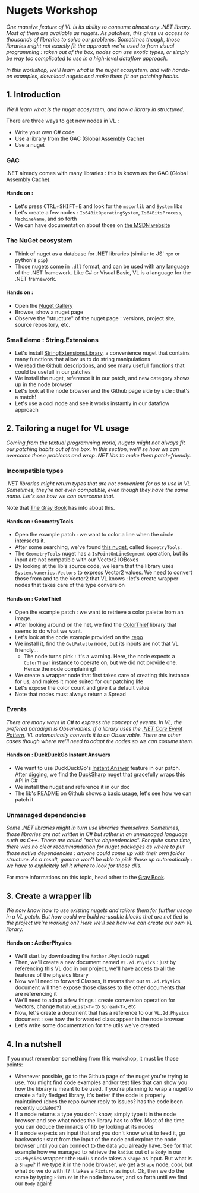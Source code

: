# Nugets Workshop
_One massive feature of VL is its ability to consume almost any .NET library. Most of them are available as nugets. As patchers, this gives us access to thousands of libraries to solve our problems. Sometimes though, those libraries might not exactly fit the approach we're used to from visual programming : taken out of the box, nodes can use exotic types, or simply be way too complicated to use in a high-level dataflow approach._

_In this workshop, we'll learn what is the nuget ecosystem, and with hands-on examples, download nugets and make them fit our patching habits._

## 1️. Introduction
_We'll learn what is the nuget ecosystem, and how a library in structured._

There are three ways to get new nodes in VL :

- Write your own C# code
- Use a library from the GAC (Global Assembly Cache)
- Use a nuget

### GAC

.NET already comes with many libraries : this is known as the GAC (Global Assembly Cache).

#### Hands on :
- Let's press <kbd>CTRL</kbd>+<kbd>SHIFT</kbd>+<kbd>E</kbd> and look for the `mscorlib` and `System` libs
- Let's create a few nodes : `Is64BitOperatingSystem`, `Is64BitsProcess`, `MachineName`, and so forth
- We can have documentation about those on [the MSDN website](https://docs.microsoft.com/en-us/dotnet/api/system.environment.is64bitoperatingsystem?view=netcore-3.1)

### The NuGet ecosystem
- Think of nuget as a database for .NET libraries (similar to JS' `npm` or python's `pip`)
- Those nugets come in `.dll` format, and can be used with any language of the .NET framework. Like C# or Visual Basic, VL is a language for the .NET framework.

#### Hands on :
- Open the [Nuget Gallery](https://www.nuget.org/)
- Browse, show a nuget page
- Observe the "structure" of the nuget page : versions, project site, source repository, etc.

### Small demo : String.Extensions
- Let's install [StringExtensionsLibrary](https://www.nuget.org/packages/StringExtensionsLibrary/), a convenience nuget that contains many functions that allow us to do string manipulations
- We read the [Github descriptions](https://github.com/timothymugayi/StringExtensions), and see many usefull functions that could be usefull in our patches
- We install the nuget, reference it in our patch, and new category shows up in the node browser
- Let's look at the node browser and the Github page side by side : that's a match!
- Let's use a cool node and see it works instantly in our dataflow approach

## 2. Tailoring a nuget for VL usage
_Coming from the textual programming world, nugets might not always fit our patching habits out of the box. In this section, we'll se how we can overcome those problems and wrap .NET libs to make them patch-friendly._

### Incompatible types
_.NET libraries might return types that are not convenient for us to use in VL. Sometimes, they're not even compatible, even though they have the same name. Let's see how we can overcome that._

Note that [The Gray Book](https://thegraybook.vvvv.org/reference/libraries/using-net-libraries.html#incompatible-types) has info about this.

#### Hands on : GeometryTools
- Open the example patch : we want to color a line when the circle intersects it.
- After some searching, we've found [this nuget](https://www.nuget.org/packages/GeometryTools/), called `GeometryTools`.
- The `GeometryTools` nuget has a `IsPointOnLineSegment` operation, but its input are not compatible with our Vector2 IOBoxes
- By looking at the lib's source code, we learn that the library uses `System.Numerics.Vectors` to express Vector2 values. We need to convert those from and to the Vector2 that VL knows : let's create wrapper nodes that takes care of the type conversion

#### Hands on : ColorThief
- Open the example patch : we want to retrieve a color palette from an image.
- After looking around on the net, we find the [ColorThief](https://www.nuget.org/packages/ksemenenko.ColorThief/) library that seems to do what we want.
- Let's look at the code example provided on the [repo](https://github.com/KSemenenko/ColorThief)
- We install it, find the `GetPalette` node, but its inputs are not that VL friendly...
    - The node turns pink : it's a warning. Here, the node expects a `ColorThief` instance to operate on, but we did not provide one. Hence the node complaining!
- We create a wrapper node that first takes care of creating this instance for us, and makes it more suited for our patching life
- Let's expose the color count and give it a default value
- Note that nodes must always return a Spread

### Events
_There are many ways in C# to express the concept of events. In VL, the prefered paradigm is Observables. If a library uses the [.NET Core Event Pattern](https://docs.microsoft.com/en-us/dotnet/csharp/modern-events), VL automatically converts it to an Observable. There are other cases though where we'll need to adapt the nodes so we can cosume them._

#### Hands on : DuckDuckGo Instant Answers
- We want to use DuckDuckGo's [Instant Answer](https://duckduckgo.com/api) feature in our patch. After digging, we find the [DuckSharp](https://www.nuget.org/packages/TheMulti0.DuckSharp/) nuget that gracefully wraps this API in C#
- We install the nuget and reference it in our doc
- The lib's README on Github shows a [basic usage](https://github.com/TheMulti0/DuckSharp), let's see how we can patch it


### Unmanaged dependencies
_Some .NET libraries might in turn use libraries themselves. Sometimes, those libraries are not written in C# but rather in an unmanaged language such as C++. Those are called "native dependencies". For quite some time, there was no clear recommandation for nuget packages as where to put those native dependencies : anyone could come up with their own folder structure. As a result, gamma won't be able to pick those up automatically : we have to explicitely tell it where to look for those dlls._

For more informations on this topic, head other to the [Gray Book](https://thegraybook.vvvv.org/reference/libraries/dependencies.html#unmanagednative-dependencies).

## 3. Create a wrapper lib
_We now know how to use existing nugets and tailors them for further usage in a VL patch. But how could we build re-usable blocks that are not tied to the project we're working on? Here we'll see how we can create our own VL library._

#### Hands on : AetherPhysics
- We'll start by downloading the `Aether.Physics2D` nuget
- Then, we'll create a new document named `VL.2d.Physics` : just by referencing this VL doc in our project, we'll have access to all the features of the physics library
- Now we'll need to forward Classes, it means that our `VL.2d.Physics` document will then expose those classes to the other documents that are referencing it
- We'll need to adapt a few things : create conversion operation for Vectors, change `MutableList<T>` to `Spread<T>`, etc
- Now, let's create a document that has a reference to our `VL.2d.Physics` document : see how the forwarded class appear in the node browser
- Let's write some documentation for the utils we've created

## 4. In a nutshell
If you must remember something from this workshop, it must be those points:

- Whenever possible, go to the Github page of the nuget you're trying to use. You might find code examples and/or test files that can show you how the library is meant to be used. If you're planning to wrap a nuget to create a fully fledged library, it's better if the code is properly maintained (does the repo owner reply to issues? has the code been recently updated?)
- If a node returns a type you don't know, simply type it in the node browser and see what nodes the library has to offer. Most of the time you can deduce the innards of lib by looking at its nodes
- If a node expects an input that and you don't know what to feed it, go backwards : start from the input of the node and explore the node browser until you can connect to the data you already have. See for that example how we managed to retrieve the `Radius` out of a `Body` in our `2D.Physics` wrapper : the `Radius` node takes a `Shape` as input. But what is a `Shape`? If we type it in the node browser, we get a `Shape` node, cool, but what do we do with it? It takes a `Fixture` as input. Ok, then we do the same by typing `Fixture` in the node browser, and so forth until we find our `Body` again!